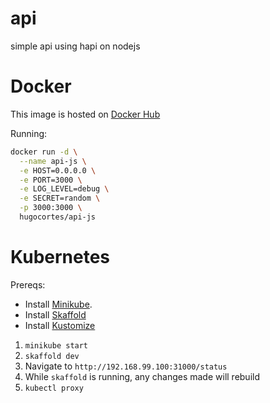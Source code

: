 # api
simple api using hapi on nodejs

# Docker
This image is hosted on [Docker Hub](https://hub.docker.com/r/hugocortes/api-js/)

Running:
```sh
docker run -d \
  --name api-js \
  -e HOST=0.0.0.0 \
  -e PORT=3000 \
  -e LOG_LEVEL=debug \
  -e SECRET=random \
  -p 3000:3000 \
  hugocortes/api-js
```

# Kubernetes
Prereqs:
* Install [Minikube](https://kubernetes.io/docs/setup/minikube/).
* Install [Skaffold](https://github.com/GoogleContainerTools/skaffold#installation)
* Install [Kustomize](https://github.com/kubernetes-sigs/kustomize/blob/master/INSTALL.md)

1. `minikube start`
2. `skaffold dev`
3. Navigate to `http://192.168.99.100:31000/status`
4. While `skaffold` is running, any changes made will rebuild
5. `kubectl proxy`
